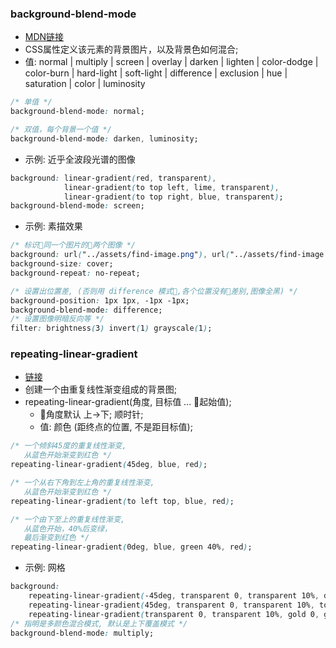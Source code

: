 
### background-blend-mode
* [MDN链接](https://developer.mozilla.org/zh-CN/docs/Web/CSS/background-blend-mode)
* CSS属性定义该元素的背景图片，以及背景色如何混合;
* 值: normal | multiply | screen | overlay | darken | lighten | color-dodge | color-burn | hard-light | soft-light | difference | exclusion | hue | saturation | color | luminosity
```css
/* 单值 */  
background-blend-mode: normal;

/* 双值，每个背景一个值 */  
background-blend-mode: darken, luminosity;
```


* 示例: 近乎全波段光谱的图像
```css
background: linear-gradient(red, transparent),
            linear-gradient(to top left, lime, transparent),
            linear-gradient(to top right, blue, transparent);
background-blend-mode: screen;
```

* 示例: 素描效果
```css
/* 标识同一个图片的两个图像 */
background: url("../assets/find-image.png"), url("../assets/find-image.png");  
background-size: cover;
background-repeat: no-repeat;

/* 设置出位置差, (否则用 difference 模式,各个位置没有差别,图像全黑) */
background-position: 1px 1px, -1px -1px;
background-blend-mode: difference;
/* 设置图像明暗反向等 */
filter: brightness(3) invert(1) grayscale(1);
```




### repeating-linear-gradient
* [链接](https://developer.mozilla.org/zh-CN/docs/Web/CSS/repeating-linear-gradient)
* 创建一个由重复线性渐变组成的背景图;
* repeating-linear-gradient(角度, 目标值 ... 起始值);
    * 角度默认 上->下; 顺时针; 
    * 值: 颜色 (距终点的位置, 不是距目标值);

```css
/* 一个倾斜45度的重复线性渐变,
   从蓝色开始渐变到红色 */
repeating-linear-gradient(45deg, blue, red);

/* 一个从右下角到左上角的重复线性渐变,
   从蓝色开始渐变到红色 */
repeating-linear-gradient(to left top, blue, red);

/* 一个由下至上的重复线性渐变,
   从蓝色开始，40%后变绿，
   最后渐变到红色 */
repeating-linear-gradient(0deg, blue, green 40%, red);
```


* 示例: 网格
```css
background: 
    repeating-linear-gradient(-45deg, transparent 0, transparent 10%, dodgerblue 0, dodgerblue 20%),
    repeating-linear-gradient(45deg, transparent 0, transparent 10%, tomato 0, tomato 20%),
    repeating-linear-gradient(transparent 0, transparent 10%, gold 0, gold 20%);
/* 指明是多颜色混合模式, 默认是上下覆盖模式 */
background-blend-mode: multiply;
```